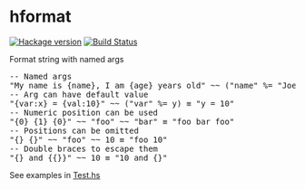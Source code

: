hformat
=======

[![Hackage version](https://img.shields.io/hackage/v/hformat.svg?style=flat)](http://hackage.haskell.org/package/hformat) [![Build Status](https://travis-ci.org/mvoidex/hformat.png)](https://travis-ci.org/mvoidex/hformat)

Format string with named args
<pre>
-- Named args
"My name is {name}, I am {age} years old" ~~ ("name" %= "Joe") ~~ ("age" %= 24) ≡ "My name is Joe, I am 24 years old"
-- Arg can have default value
"{var:x} = {val:10}" ~~ ("var" %= y) ≡ "y = 10"
-- Numeric position can be used
"{0} {1} {0}" ~~ "foo" ~~ "bar" ≡ "foo bar foo"
-- Positions can be omitted
"{} {}" ~~ "foo" ~~ 10 ≡ "foo 10"
-- Double braces to escape them
"{} and {{}}" ~~ 10 ≡ "10 and {}"
</pre>

See examples in [Test.hs](/tests/Test.hs)
